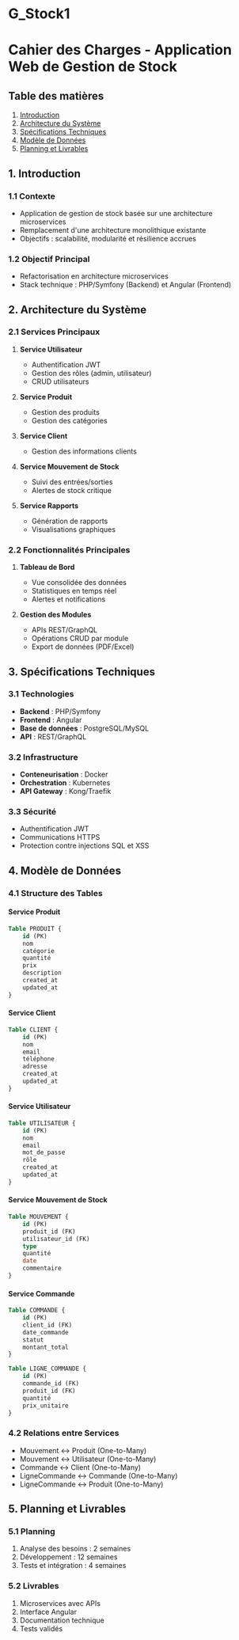 # G_Stock1
# Cahier des Charges - Application Web de Gestion de Stock
## Table des matières
1. [Introduction](#introduction)
2. [Architecture du Système](#architecture-du-système)
3. [Spécifications Techniques](#spécifications-techniques)
4. [Modèle de Données](#modèle-de-données)
5. [Planning et Livrables](#planning-et-livrables)

## 1. Introduction
### 1.1 Contexte
- Application de gestion de stock basée sur une architecture microservices
- Remplacement d'une architecture monolithique existante
- Objectifs : scalabilité, modularité et résilience accrues

### 1.2 Objectif Principal
- Refactorisation en architecture microservices
- Stack technique : PHP/Symfony (Backend) et Angular (Frontend)

## 2. Architecture du Système
### 2.1 Services Principaux
1. **Service Utilisateur**
   - Authentification JWT
   - Gestion des rôles (admin, utilisateur)
   - CRUD utilisateurs

2. **Service Produit**
   - Gestion des produits
   - Gestion des catégories

3. **Service Client**
   - Gestion des informations clients

4. **Service Mouvement de Stock**
   - Suivi des entrées/sorties
   - Alertes de stock critique

5. **Service Rapports**
   - Génération de rapports
   - Visualisations graphiques

### 2.2 Fonctionnalités Principales
1. **Tableau de Bord**
   - Vue consolidée des données
   - Statistiques en temps réel
   - Alertes et notifications

2. **Gestion des Modules**
   - APIs REST/GraphQL
   - Opérations CRUD par module
   - Export de données (PDF/Excel)

## 3. Spécifications Techniques
### 3.1 Technologies
- **Backend** : PHP/Symfony
- **Frontend** : Angular
- **Base de données** : PostgreSQL/MySQL
- **API** : REST/GraphQL

### 3.2 Infrastructure
- **Conteneurisation** : Docker
- **Orchestration** : Kubernetes
- **API Gateway** : Kong/Traefik

### 3.3 Sécurité
- Authentification JWT
- Communications HTTPS
- Protection contre injections SQL et XSS

## 4. Modèle de Données
### 4.1 Structure des Tables

#### Service Produit
```sql
Table PRODUIT {
    id (PK)
    nom
    catégorie
    quantité
    prix
    description
    created_at
    updated_at
}
```

#### Service Client
```sql
Table CLIENT {
    id (PK)
    nom
    email
    téléphone
    adresse
    created_at
    updated_at
}
```

#### Service Utilisateur
```sql
Table UTILISATEUR {
    id (PK)
    nom
    email
    mot_de_passe
    rôle
    created_at
    updated_at
}
```

#### Service Mouvement de Stock
```sql
Table MOUVEMENT {
    id (PK)
    produit_id (FK)
    utilisateur_id (FK)
    type
    quantité
    date
    commentaire
}
```

#### Service Commande
```sql
Table COMMANDE {
    id (PK)
    client_id (FK)
    date_commande
    statut
    montant_total
}

Table LIGNE_COMMANDE {
    id (PK)
    commande_id (FK)
    produit_id (FK)
    quantité
    prix_unitaire
}
```

### 4.2 Relations entre Services
- Mouvement ↔ Produit (One-to-Many)
- Mouvement ↔ Utilisateur (One-to-Many)
- Commande ↔ Client (One-to-Many)
- LigneCommande ↔ Commande (One-to-Many)
- LigneCommande ↔ Produit (One-to-Many)

## 5. Planning et Livrables
### 5.1 Planning
1. Analyse des besoins : 2 semaines
2. Développement : 12 semaines
3. Tests et intégration : 4 semaines

### 5.2 Livrables
1. Microservices avec APIs
2. Interface Angular
3. Documentation technique
4. Tests validés
